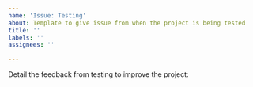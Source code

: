 ```yaml
---
name: 'Issue: Testing'
about: Template to give issue from when the project is being tested
title: ''
labels: ''
assignees: ''

---
```


Detail the feedback from testing to improve the project:
